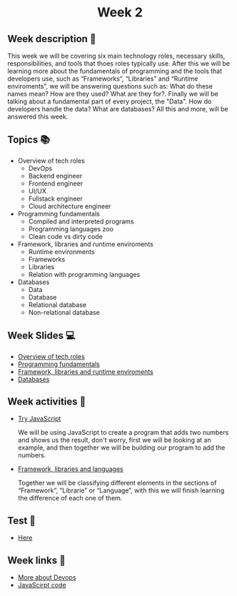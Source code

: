 <h1 align="center">Week 2</h1>

## Week description 🏁
<p>This week we will be covering six main technology roles, necessary skills, responsibilities, and tools that thoes roles typically use. After this we will be learning more about the fundamentals of programming and the tools that developers use, such as “Frameworks”, “Libraries” and “Runtime enviroments”, we will be answering questions such as:  What do these names mean? How are they used? What are they for?. Finally we will be talking about a fundamental part of every project, the "Data". How do developers handle the data? What are databases? All this and more, will be answered this week.</p>

## Topics 📚
* Overview of tech roles
  - DevOps
  - Backend engineer
  - Frontend engineer
  - UI/UX
  - Fullstack engineer
  - Cloud architecture engineer
* Programming fundamentals
  - Compiled and interpreted programs
  - Programming languages zoo
  - Clean code vs dirty code
* Framework, libraries and runtime enviroments
  - Runtime environments
  - Frameworks
  - Libraries
  - Relation with programming languages
* Databases
  - Data
  - Database
  - Relational database
  - Non-relational database

## Week Slides 💻
* [Overview of tech roles](https://docs.google.com/presentation/d/1y9A0Ub9UcardBVzmi-pvweOHIqUd0xs6PP_UXRWogWo)
* [Programming fundamentals](https://docs.google.com/presentation/d/1nmGGSfOKCqwOXKhDtFcy28-avEd5FF7AbO6CapE02ts)
* [Framework, libraries and runtime enviroments](https://docs.google.com/presentation/d/1q8AWp7O9L-BVD0REDRhNYS-wsqacv1F4MpX24juU23E)
* [Databases](https://docs.google.com/presentation/d/1RR1aOkenzk838nYSqYZqy7sbYQuSQU6EmvYireP14iY)

## Week activities 🎉
* [Try JavaScript](https://jsbin.com/?js,console)
  <p>We will be using JavaScript to create a program that adds two numbers and shows us the result, don't worry, first we will be looking at an example, and then together we will be building our program to add the numbers.</p>
  
* [Framework, libraries and languages](https://app.mural.co/invitation/mural/bootcamp3167/1629066183970?sender=u7d13b3aa48fd45946b235761&key=54416e1c-6a71-40c1-a880-6a2993522c9d)
  <p>Together we will be classifying different elements in the sections of “Framework”, “Librarie” or “Language”, with this we will finish learning the difference of each one of them.</p>

## Test 📝
* [Here](https://google.com/)

## Week links 🔗
* [More about Devops](https://www.youtube.com/watch?v=8_ju_D_GoQQ&ab_channel=Simplilearn)
* [JavaScirpt code](./script/example.js)